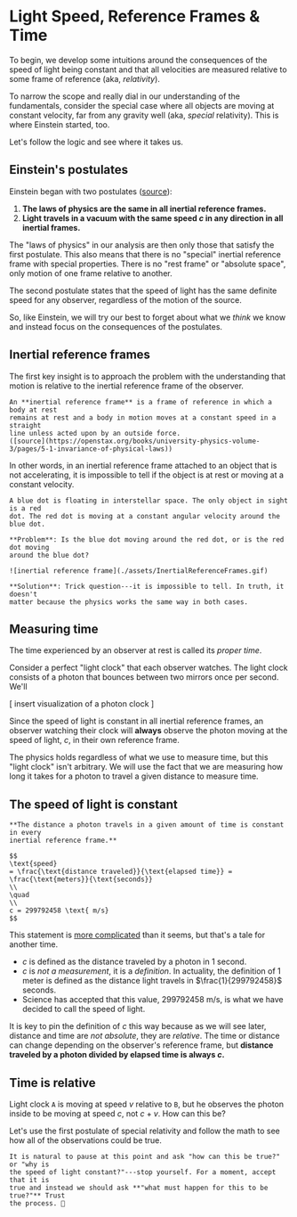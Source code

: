 # Light Speed, Reference Frames & Time

To begin, we develop some intuitions around the consequences of the speed of
light being constant and that all velocities are measured relative to some
frame of reference (aka, _relativity_).

To narrow the scope and really dial in our understanding of the fundamentals,
consider the special case where all objects are moving at constant velocity, far
from any gravity well (aka, _special_ relativity). This is where Einstein
started, too.

Let's follow the logic and see where it takes us.

## Einstein's postulates

Einstein began with two postulates
([source](https://openstax.org/books/university-physics-volume-3/pages/5-1-invariance-of-physical-laws)):

1. **The laws of physics are the same in all inertial reference frames.**
2. **Light travels in a vacuum with the same speed $c$ in any direction in all
   inertial frames.**

The "laws of physics" in our analysis are then only those that satisfy the first
postulate. This also means that there is no "special" inertial reference frame
with special properties. There is no "rest frame" or "absolute space", only
motion of one frame relative to another.

The second postulate states that the speed of light has the same definite
speed for any observer, regardless of the motion of the source.

So, like Einstein, we will try our best to forget about what we _think_ we know
and instead focus on the consequences of the postulates.

## Inertial reference frames

The first key insight is to approach the problem with the understanding that
motion is relative to the inertial reference frame of the observer.

```admonish cite
An **inertial reference frame** is a frame of reference in which a body at rest
remains at rest and a body in motion moves at a constant speed in a straight
line unless acted upon by an outside force.
([source](https://openstax.org/books/university-physics-volume-3/pages/5-1-invariance-of-physical-laws))
```

In other words, in an inertial reference frame attached to an object that is
not accelerating, it is impossible to tell if the object is at rest or moving at
a constant velocity.

```admonish example
A blue dot is floating in interstellar space. The only object in sight is a red
dot. The red dot is moving at a constant angular velocity around the blue dot.

**Problem**: Is the blue dot moving around the red dot, or is the red dot moving
around the blue dot?

![inertial reference frame](./assets/InertialReferenceFrames.gif)

**Solution**: Trick question---it is impossible to tell. In truth, it doesn't
matter because the physics works the same way in both cases.
```

## Measuring time

The time experienced by an observer at rest is called its _proper time_.

Consider a perfect "light clock" that each observer watches. The light clock
consists of a photon that bounces between two mirrors once per second. We'll

[ insert visualization of a photon clock ]

Since the speed of light is constant in all inertial reference frames, an
observer watching their clock will **always** observe the photon moving at the
speed of light, $c$, in their own reference frame.

The physics holds regardless of what we use to measure time, but this "light
clock" isn't arbitrary. We will use the fact that we are measuring how long it
takes for a photon to travel a given distance to measure time.

## The speed of light is constant

```admonish important
**The distance a photon travels in a given amount of time is constant in every
inertial reference frame.**

$$
\text{speed}
= \frac{\text{distance traveled}}{\text{elapsed time}} =
\frac{\text{meters}}{\text{seconds}}
\\
\quad
\\
c = 299792458 \text{ m/s}
$$
```

This statement is
[more complicated](https://www.youtube.com/watch?v=ZbGxXyqlhbU&t=187s) than it
seems, but that's a tale for another time.

- $c$ is defined as the distance traveled by a photon in 1 second.
- $c$ is _not a measurement_, it is a _definition_. In actuality, the definition
  of $1 \text{ meter}$ is defined as the distance light travels in
  $\frac{1}{299792458}$ seconds.
- Science has accepted that this value, $299792458 \text{ m/s}$, is what we have
  decided to call the speed of light.

It is key to pin the definition of $c$ this way because as we will see later,
distance and time are _not absolute_, they are _relative_. The time or distance
can change depending on the observer's reference frame, but **distance traveled
by a photon divided by elapsed time is always $c$.**

## Time is relative

Light clock `A` is moving at speed $v$ relative to `B`, but he observes the
photon inside to be moving at speed $c$, not $c+v$. How can this be?

Let's use the first postulate of special relativity and follow the math to see
how all of the observations could be true.

```admonish help
It is natural to pause at this point and ask "how can this be true?" or "why is
the speed of light constant?"---stop yourself. For a moment, accept that it is
true and instead we should ask **"what must happen for this to be true?"** Trust
the process. 🙏
```
